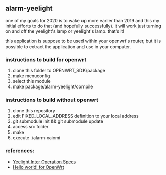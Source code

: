 ## alarm-yeelight
one of my goals for 2020 is to wake up more earlier than 2019 and this my initial efforts to do that (and hopefully successfully).
it will work just turning on and off the yeelight's lamp or yeelight's lamp. that's it!

this application is suppose to be used within your openwrt's router, but it is possible to extract the application and use in your computer.

### instructions to build for openwrt
1. clone this folder to OPENWRT_SDK/package 
2. make menuconfig
3. select this module
4. make package/alarm-yeelight/compile

### instructions to build without openwrt 
1. clone this repository
2. edit FIXED_LOCAL_ADDRESS definition to your local address
3. git submodule init && git submodule update
4. access src folder
5. make
6. execute ./alarm-xaiomi

### references:
- [Yeelight Inter Operation Specs](https://www.yeelight.com/download/Yeelight_Inter-Operation_Spec.pdf)
- [Hello world! for OpenWrt](https://openwrt.org/docs/guide-developer/helloworld/chapter1)
